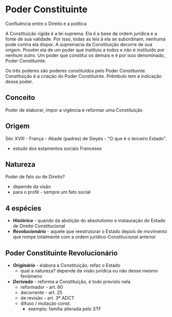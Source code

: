 # Poder Constituinte

Confluência entre o Direito e a política

A Constituição rígida é a lei suprema. Ela é a base da ordem jurídica e a fonte de sua validade. Por isso, todas as leis à ela se subordinam, nenhuma pode contra ela dispor. A supremacia da Constituição decorre de sua origem. Provêm ela de um poder que instituiu a todos e não é instituído por nenhum outro. Um poder que constitui os demais e é por isso denominado, Poder Constituinte.

Os três poderes são poderes constituídos pelo Poder Constituinte. Constituição é a criação do Poder Constituinte. Prêmbulo tem a indicação desse poder.

## Conceito
Poder de elaborar, impor a vigência e reformar uma Constituição
## Origem
Séc XVIII - França - Abade (padres) de Sieyés - "O que é o terceiro Estado".
- estudo dos estamentos sociais Franceses
## Natureza
Poder de fato ou de Direito?
- depende da visão
- para o profê - sempre um fato social
## 4 espécies
 - **_Histórico_** - quando da abolição do absolutismo e instauração do Estado de Direito Constitucional
- **_Revolucionário_** - aquele que reestruturar o Estado depois de movimento que rompe totalmente com a ordem jurídico-Constitucional anterior
## Poder Constituinte Revolucionário
- **_Originário_** - elabora a Constituição, refaz o Estado
  - qual a natureza? depende da visão jurídica ou não desse mesmo fenômeno
- **_Derivado_** - reforma a Constituição, é todo previsto nela
  - reformador - art. 60
  - decorrente - art. 25
  - de revisão - art. 3º ADCT
  - difuso / mutação const.
    - exemplo: família alterada pelo STF
